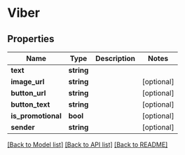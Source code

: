 # Viber

## Properties
Name | Type | Description | Notes
------------ | ------------- | ------------- | -------------
**text** | **string** |  | 
**image_url** | **string** |  | [optional] 
**button_url** | **string** |  | [optional] 
**button_text** | **string** |  | [optional] 
**is_promotional** | **bool** |  | [optional] 
**sender** | **string** |  | [optional] 

[[Back to Model list]](../README.md#documentation-for-models) [[Back to API list]](../README.md#documentation-for-api-endpoints) [[Back to README]](../README.md)


